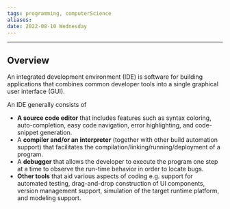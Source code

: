 ```yaml
---
tags: programming, computerScience
aliases: 
date: 2022-08-10 Wednesday
---
```

- - -

## Overview

An integrated development environment (IDE) is software for building applications that combines common developer tools into a single graphical user interface (GUI). 

An IDE generally consists of

-   **A source code editor** that includes features such as syntax coloring, auto-completion, easy code navigation, error highlighting, and code-snippet generation.
-   A **compiler and/or an interpreter** (together with other build automation support) that facilitates the compilation/linking/running/deployment of a program.
-   A **debugger** that allows the developer to execute the program one step at a time to observe the run-time behavior in order to locate bugs.
-   **Other tools** that aid various aspects of coding e.g. support for automated testing, drag-and-drop construction of UI components, version management support, simulation of the target runtime platform, and modeling support.